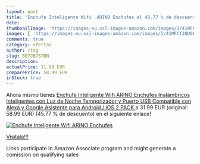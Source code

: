 ```yaml
---
layout: post
title: 'Enchufe Inteligente Wifi  ARINO Enchufes al 45.77 % de descuento'
date: 
thumbnailImage: 'https://images-eu.ssl-images-amazon.com/images/I/41MFCfJQU0L._SL200_.jpg'
images: [ 'https://images-eu.ssl-images-amazon.com/images/I/41MFCfJQU0L._SL200_.jpg' ]
comments: true
category: ofertas
author: ring
slug: B07JB7STBN
description:
actualPrice: 31.99 EUR
comparePrice: 58.99 EUR
inStock: true
---
```


Ahora mismo tienes [Enchufe Inteligente Wifi  ARINO Enchufes Inalámbricos Inteligentes con Luz de Noche  Temporizador y Puerto USB Compatible con Alexa y Google Asistente  para Android / iOS  2 PACK ](https://www.amazon.es/dp/B07JB7STBN/?tag=tolees-21) a 31.99 EUR (original: 58.99 EUR) (45.77 %  de descuento) en el siguiente enlace!

[![Enchufe Inteligente Wifi  ARINO Enchufes](https://images-eu.ssl-images-amazon.com/images/I/41MFCfJQU0L._SL200_.jpg)](https://www.amazon.es/dp/B07JB7STBN/?tag=tolees-21)

[Visítala!!!](https://www.amazon.es/dp/B07JB7STBN/?tag=tolees-21)

Links participate in Amazon Associate program and might generate a comission on qualifying sales
